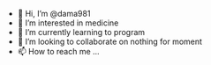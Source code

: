 - 👋 Hi, I’m @dama981
- 👀 I’m interested in  medicine
- 🌱 I’m currently learning to program
- 💞️ I’m looking to collaborate on nothing for moment
- 📫 How to reach me ...

<!---
dama9817/dama9817 is a ✨ special ✨ repository because its `README.md` (this file) appears on your GitHub profile.
You can click the Preview link to take a look at your changes.
--->
